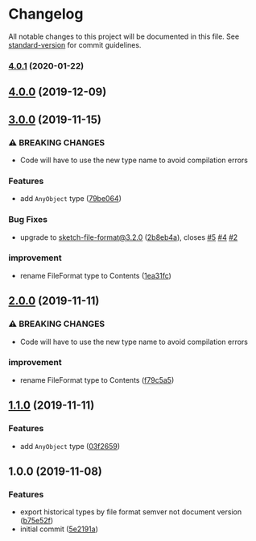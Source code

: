 # Changelog

All notable changes to this project will be documented in this file. See [standard-version](https://github.com/conventional-changelog/standard-version) for commit guidelines.

### [4.0.1](https://github.com/sketch-hq/sketch-file-format-ts/compare/v4.0.0...v4.0.1) (2020-01-22)

## [4.0.0](https://github.com/sketch-hq/sketch-file-format-ts/compare/v3.0.0...v4.0.0) (2019-12-09)

## [3.0.0](https://github.com/sketch-hq/sketch-file-format-ts/compare/v1.0.0...v3.0.0) (2019-11-15)


### ⚠ BREAKING CHANGES

* Code will have to use the new type name to avoid compilation errors

### Features

* add `AnyObject` type ([79be064](https://github.com/sketch-hq/sketch-file-format-ts/commit/79be06429f36228a0c3127f0f909b3fa08f8cff0))


### Bug Fixes

* upgrade to sketch-file-format@3.2.0 ([2b8eb4a](https://github.com/sketch-hq/sketch-file-format-ts/commit/2b8eb4ab3e883c5b9cafba9617ddeba579e95b24)), closes [#5](https://github.com/sketch-hq/sketch-file-format-ts/issues/5) [#4](https://github.com/sketch-hq/sketch-file-format-ts/issues/4) [#2](https://github.com/sketch-hq/sketch-file-format-ts/issues/2)


### improvement

* rename FileFormat type to Contents ([1ea31fc](https://github.com/sketch-hq/sketch-file-format-ts/commit/1ea31fccc9da92758af357b49c0b47bbd4a555fc))

## [2.0.0](https://github.com/sketch-hq/sketch-file-format-ts/compare/v1.1.0...v2.0.0) (2019-11-11)


### ⚠ BREAKING CHANGES

* Code will have to use the new type name to avoid compilation errors

### improvement

* rename FileFormat type to Contents ([f79c5a5](https://github.com/sketch-hq/sketch-file-format-ts/commit/f79c5a5d2aee306dfd5e459c669fcd60ac404fab))

## [1.1.0](https://github.com/sketch-hq/sketch-file-format-ts/compare/v1.0.0...v1.1.0) (2019-11-11)


### Features

* add `AnyObject` type ([03f2659](https://github.com/sketch-hq/sketch-file-format-ts/commit/03f2659a3d7df43657da95c681f516c5d95b7259))

## 1.0.0 (2019-11-08)


### Features

* export historical types by file format semver not document version ([b75e52f](https://github.com/sketch-hq/sketch-file-format-ts/commit/b75e52fbd82fb1a2d3642b6812a26913b875dbad))
* initial commit ([5e2191a](https://github.com/sketch-hq/sketch-file-format-ts/commit/5e2191aad340290c5ae1136602aaf881a5c1afb3))
